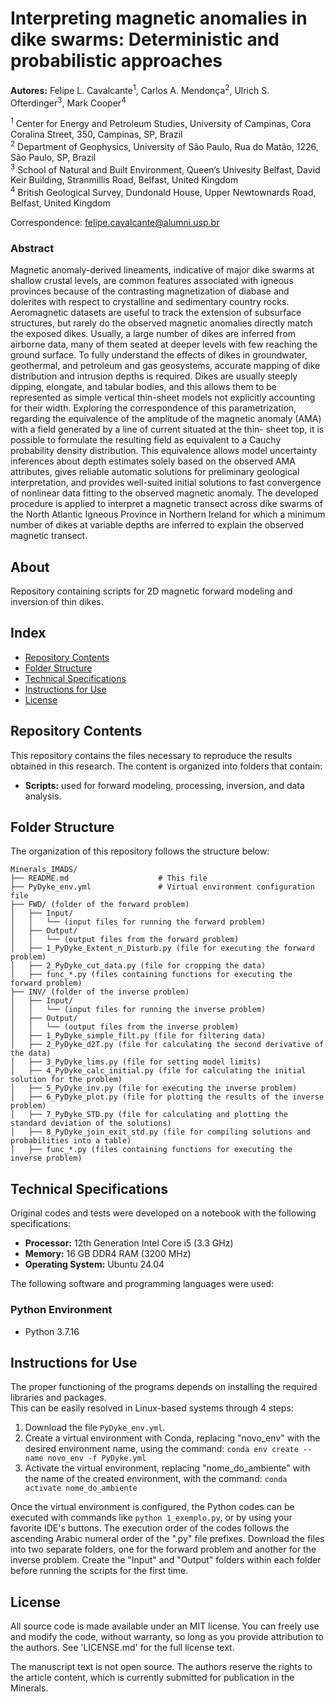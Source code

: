 # Interpreting magnetic anomalies in dike swarms: Deterministic and probabilistic approaches  

**Autores:** Felipe L. Cavalcante<sup>1</sup>, Carlos A. Mendonça<sup>2</sup>, Ulrich S. Ofterdinger<sup>3</sup>, Mark Cooper<sup>4</sup>       

<sup>1</sup> Center for Energy and Petroleum Studies, University of Campinas, Cora Coralina Street, 350, Campinas, SP, Brazil  
<sup>2</sup> Department of Geophysics, University of São Paulo, Rua do Matão, 1226, São Paulo, SP, Brazil  
<sup>3</sup> School of Natural and Built Environment, Queen’s Univesity Belfast, David Keir Building, Stranmillis Road, Belfast, United Kingdom   
<sup>4</sup> British Geological Survey, Dundonald House, Upper Newtownards Road, Belfast, United Kingdom  

Correspondence: felipe.cavalcante@alumni.usp.br  

### Abstract
Magnetic anomaly-derived lineaments, indicative of major dike swarms at shallow crustal levels, are common features associated with igneous provinces because of the contrasting magnetization of diabase and dolerites with respect to crystalline and sedimentary country rocks. Aeromagnetic datasets are useful to track the extension of subsurface structures, but rarely do the observed magnetic anomalies directly match the exposed dikes. Usually, a large number of dikes are inferred from airborne data, many of them seated at deeper levels with few reaching the ground surface. To fully understand the effects of dikes in groundwater, geothermal, and petroleum and gas geosystems, accurate mapping of dike distribution and intrusion depths is required. Dikes are usually steeply dipping, elongate, and tabular bodies, and this allows them to be represented as simple vertical thin-sheet models not explicitly accounting for their width. Exploring the correspondence of this parametrization, regarding the equivalence of the amplitude of the magnetic anomaly (AMA) with a field generated by a line of current situated at the thin- sheet top, it is possible to formulate the resulting field as equivalent to a Cauchy probability density distribution. This equivalence allows model uncertainty inferences about depth estimates solely based on the observed AMA attributes, gives reliable automatic solutions for preliminary geological interpretation, and provides well-suited initial solutions to fast convergence of nonlinear data fitting to the observed magnetic anomaly. The developed procedure is applied to interpret a magnetic transect across dike swarms of the North Atlantic Igneous Province in Northern Ireland for which a minimum number of dikes at variable depths are inferred to explain the observed magnetic transect.

## About
Repository containing scripts for 2D magnetic forward modeling and inversion of thin dikes.   

## Index

- [Repository Contents](#repository-contents)
- [Folder Structure](#folder-structure)
- [Technical Specifications](#technical-specifications)
- [Instructions for Use](#instructions-for-use)
- [License](#license)

## Repository Contents   

This repository contains the files necessary to reproduce the results obtained in this research. The content is organized into folders that contain:

- **Scripts:** used for forward modeling, processing, inversion, and data analysis.

## Folder Structure

The organization of this repository follows the structure below:

```plaintext
Minerals_IMADS/
├── README.md                    # This file
├── PyDyke_env.yml               # Virtual environment configuration file
├── FWD/ (folder of the forward problem)
│   ├── Input/
│   │   └── (input files for running the forward problem)
│   ├── Output/
│   │   └── (output files from the forward problem)
│   ├── 1_PyDyke_Extent_n_Disturb.py (file for executing the forward problem)
│   ├── 2_PyDyke_cut_data.py (file for cropping the data)
│   ├── func_*.py (files containing functions for executing the forward problem)
├── INV/ (folder of the inverse problem)
│   ├── Input/
│   │   └── (input files for running the inverse problem)
│   ├── Output/
│   │   └── (output files from the inverse problem)
│   ├── 1_PyDyke_simple_filt.py (file for filtering data)
│   ├── 2_PyDyke_d2T.py (file for calculating the second derivative of the data)
│   ├── 3_PyDyke_lims.py (file for setting model limits)
│   ├── 4_PyDyke_calc_initial.py (file for calculating the initial solution for the problem)
│   ├── 5_PyDyke_inv.py (file for executing the inverse problem)
│   ├── 6_PyDyke_plot.py (file for plotting the results of the inverse problem)
│   ├── 7_PyDyke_STD.py (file for calculating and plotting the standard deviation of the solutions)
│   ├── 8_PyDyke_join_exit_std.py (file for compiling solutions and probabilities into a table)
│   ├── func_*.py (files containing functions for executing the inverse problem)
```


## Technical Specifications

Original codes and tests were developed on a notebook with the following specifications:

- **Processor:** 12th Generation Intel Core i5 (3.3 GHz)
- **Memory:** 16 GB DDR4 RAM (3200 MHz)
- **Operating System:** Ubuntu 24.04

The following software and programming languages were used:

### Python Environment
- Python 3.7.16

## Instructions for Use

The proper functioning of the programs depends on installing the required libraries and packages.  
This can be easily resolved in Linux-based systems through 4 steps: 
  1. Download the file `PyDyke_env.yml`.
  2. Create a virtual environment with Conda, replacing "novo_env" with the desired environment name, using the command: ```conda env create --name novo_env -f PyDyke.yml```
   3. Activate the virtual environment, replacing "nome_do_ambiente" with the name of the created environment, with the command: ```conda activate nome_do_ambiente```

Once the virtual environment is configured, the Python codes can be executed with commands like ```python 1_exemplo.py```, or by using your favorite IDE's buttons. The execution order of the codes follows the ascending Arabic numeral order of the ".py" file prefixes. Download the files into two separate folders, one for the forward problem and another for the inverse problem. Create the "Input" and "Output" folders within each folder before running the scripts for the first time.

## License
All source code is made available under an MIT license. You can freely use and modify the code, without warranty, so long as you provide attribution to the authors. See 'LICENSE.md' for the full license text.

The manuscript text is not open source. The authors reserve the rights to the article content, which is currently submitted for publication in the Minerals.
